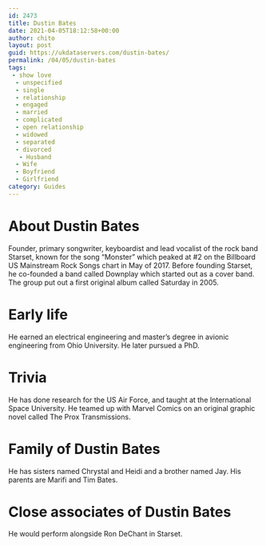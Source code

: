 ```yaml
---
id: 2473
title: Dustin Bates
date: 2021-04-05T18:12:58+00:00
author: chito
layout: post
guid: https://ukdataservers.com/dustin-bates/
permalink: /04/05/dustin-bates
tags:
 - show love
  - unspecified
  - single
  - relationship
  - engaged
  - married
  - complicated
  - open relationship
  - widowed
  - separated
  - divorced
   - Husband
  - Wife
  - Boyfriend
  - Girlfriend
category: Guides
---
```




  
  
#  About Dustin Bates
                  
                  
                  
Founder, primary songwriter, keyboardist and lead vocalist of the rock band Starset, known for the song &#8220;Monster&#8221; which peaked at #2 on the Billboard US Mainstream Rock Songs chart in May of 2017. Before founding Starset, he co-founded a band called Downplay which started out as a cover band. The group put out a first original album called Saturday in 2005.
                  
                
                
                
# Early life
                  
                  
                  
He earned an electrical engineering and master&#8217;s degree in avionic engineering from Ohio University. He later pursued a PhD.
                  
                
                
                
# Trivia
                  
                  
                  
He has done research for the US Air Force, and taught at the International Space University. He teamed up with Marvel Comics on an original graphic novel called The Prox Transmissions.
                  
                
                
                
# Family of Dustin Bates
                  
                  
                  
He has sisters named Chrystal and Heidi and a brother named Jay. His parents are Marifi and Tim Bates.
                  
                
                
                
# Close associates of Dustin Bates
                  
                  
                  
He would perform alongside Ron DeChant in Starset.
                  
                
              
            
          
          
          
    
    
  
